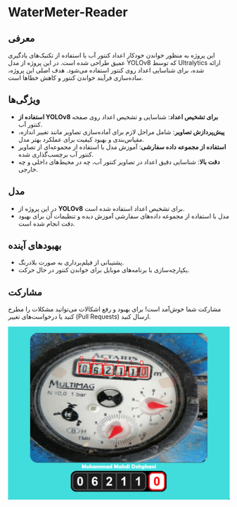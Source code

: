 # WaterMeter-Reader

## معرفی
این پروژه به منظور خواندن خودکار اعداد کنتور آب با استفاده از تکنیک‌های یادگیری عمیق طراحی شده است. در این پروژه از مدل YOLOv8 که توسط Ultralytics ارائه شده، برای شناسایی اعداد روی کنتور استفاده می‌شود. هدف اصلی این پروژه، ساده‌سازی فرآیند خواندن کنتور و کاهش خطاها است.

## ویژگی‌ها
- **استفاده از YOLOv8 برای تشخیص اعداد**: شناسایی و تشخیص اعداد روی صفحه کنتور آب.
- **پیش‌پردازش تصاویر**: شامل مراحل لازم برای آماده‌سازی تصاویر مانند تغییر اندازه، مقیاس‌بندی و بهبود کیفیت برای عملکرد بهتر مدل.
- **استفاده از مجموعه داده سفارشی**: آموزش مدل با استفاده از مجموعه‌ای از تصاویر کنتور آب برچسب‌گذاری شده.
- **دقت بالا**: شناسایی دقیق اعداد در تصاویر کنتور آب، چه در محیط‌های داخلی و چه خارجی.

## مدل
- در این پروژه از **YOLOv8** برای تشخیص اعداد استفاده شده است.
- مدل با استفاده از مجموعه داده‌های سفارشی آموزش دیده و تنظیمات آن برای بهبود دقت انجام شده است.

## بهبودهای آینده
- پشتیبانی از فیلم‌برداری به صورت بلادرنگ.
- یکپارچه‌سازی با برنامه‌های موبایل برای خواندن کنتور در حال حرکت.

## مشارکت
مشارکت شما خوش‌آمد است! برای بهبود و رفع اشکالات می‌توانید مشکلات را مطرح کنید یا درخواست‌های تغییر (Pull Requests) ارسال کنید.


![Digtal-clock](https://github.com/MMD1426/WaterMeter-Reader/blob/main/Screenshot%202024-08-15%20133256.png)

